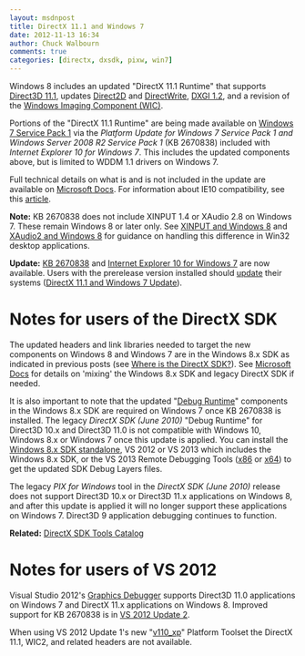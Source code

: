 ```yaml
---
layout: msdnpost
title: DirectX 11.1 and Windows 7
date: 2012-11-13 16:34
author: Chuck Walbourn
comments: true
categories: [directx, dxsdk, pixw, win7]
---
```

Windows 8 includes an updated "DirectX 11.1 Runtime" that supports <a href="https://docs.microsoft.com/en-us/windows/desktop/direct3d11/direct3d-11-1-features">Direct3D 11.1</a>, updates <a href="https://docs.microsoft.com/en-us/windows/desktop/Direct2D/what-s-new-in-direct2d-for-windows-8-consumer-preview">Direct2D</a> and <a href="https://docs.microsoft.com/en-us/windows/desktop/DirectWrite/what-s-new-in-directwrite-for-windows-8-consumer-preview">DirectWrite</a>, <a href="https://docs.microsoft.com/en-us/windows/desktop/direct3ddxgi/dxgi-1-2-improvements">DXGI 1.2</a>, and a revision of the <a href="https://docs.microsoft.com/en-us/previous-versions//hh994467(v=vs.85)">Windows Imaging Component (WIC)</a>.
<!--more-->

Portions of the "DirectX 11.1 Runtime" are being made available on <a href="https://walbourn.github.io/windows-7-service-pack-1/">Windows 7 Service Pack 1</a> via the <em>Platform Update for Windows 7 Service Pack 1 and Windows Server 2008 R2 Service Pack 1</em> (KB 2670838) included with <em>Internet Explorer 10 for Windows 7</em>. This includes the updated components above, but is limited to WDDM 1.1 drivers on Windows 7.

Full technical details on what is and is not included in the update are available on <a href="https://docs.microsoft.com/en-us/windows/desktop/direct3darticles/platform-update-for-windows-7">Microsoft Docs</a>. For information about IE10 compatibility, see this <a href="https://docs.microsoft.com/en-us/previous-versions/windows/internet-explorer/ie-developer/dev-guides/jj819730(v=vs.85)">article</a>.

<strong>Note:</strong> KB 2670838 does not include XINPUT 1.4 or XAudio 2.8 on Windows 7. These remain Windows 8 or later only. See <a href="https://walbourn.github.io/xinput-and-windows-8/">XINPUT and Windows 8</a> and <a href="https://walbourn.github.io/xaudio2-and-windows-8/">XAudio2 and Windows 8</a> for guidance on handling this difference in Win32 desktop applications.

<strong>Update:</strong> <a href="http://support.microsoft.com/kb/2670838">KB 2670838</a> and <a href="https://blogs.msdn.microsoft.com/ie/2013/02/26/ie10-for-windows-7-globally-available-for-consumers-and-businesses/">Internet Explorer 10 for Windows 7</a> are now available. Users with the prerelease version installed should <a href="http://www.microsoft.com/en-us/download/details.aspx?id=36805">update</a> their systems (<a href="https://walbourn.github.io/directx-11-1-and-windows-7-update/">DirectX 11.1 and Windows 7 Update</a>).

<h1>Notes for users of the DirectX SDK</h1>

The updated headers and link libraries needed to target the new components on Windows 8 and Windows 7 are in the Windows 8.x SDK as indicated in previous posts (see <a href="https://walbourn.github.io/where-is-the-directx-sdk/">Where is the DirectX SDK?</a>). See <a href="https://docs.microsoft.com/en-us/windows/desktop/directx-sdk--august-2009-">Microsoft Docs</a> for details on 'mixing' the Windows 8.x SDK and legacy DirectX SDK if needed.

It is also important to note that the updated "<a href="https://walbourn.github.io/direct3d-sdk-debug-layer-tricks/">Debug Runtime</a>" components in the Windows 8.x SDK are required on Windows 7 once KB 2670838 is installed. The legacy <em>DirectX SDK (June 2010)</em> "Debug Runtime" for Direct3D 10.x and Direct3D 11.0 is not compatible with Windows 10, Windows 8.x or Windows 7 once this update is applied. You can install the <a href="http://go.microsoft.com/fwlink/?LinkID=323507">Windows 8.x SDK standalone</a>, VS 2012 or VS 2013 which includes the Windows 8.x SDK, or the VS 2013 Remote Debugging Tools (<a href="http://go.microsoft.com/?linkid=9832075">x86</a> or <a href="http://go.microsoft.com/?linkid=9832085">x64</a>) to get the updated SDK Debug Layers files.

The legacy <em>PIX for Windows</em> tool in the <em>DirectX SDK (June 2010)</em> release does not support Direct3D 10.x or Direct3D 11.x applications on Windows 8, and after this update is applied it will no longer support these applications on Windows 7. Direct3D 9 application debugging continues to function.

<strong>Related:</strong> <a href="https://walbourn.github.io/directx-sdk-tools-catalog/">DirectX SDK Tools Catalog</a>

<h1>Notes for users of VS 2012</h1>

Visual Studio 2012's <a href="https://docs.microsoft.com/en-us/visualstudio/debugger/visual-studio-graphics-diagnostics?view=vs-2015">Graphics Debugger</a> supports Direct3D 11.0 applications on Windows 7 and DirectX 11.x applications on Windows 8. Improved support for KB 2670838 is in <a href="https://walbourn.github.io/visual-studio-2012-update-2/">VS 2012 Update 2</a>.

When using VS 2012 Update 1's new "<a href="https://walbourn.github.io/visual-studio-2012-update-1/">v110_xp</a>" Platform Toolset the DirectX 11.1, WIC2, and related headers are not available.
